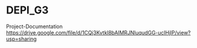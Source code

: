 # DEPI_G3
Project-Documentation
https://drive.google.com/file/d/1CQj3Kvtkl8bAIMRJNluqudGG-ucIHjlP/view?usp=sharing
